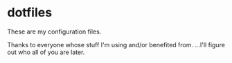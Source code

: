 # dotfiles

These are my configuration files.

Thanks to everyone whose stuff I'm using and/or benefited from.
...I'll figure out who all of you are later.